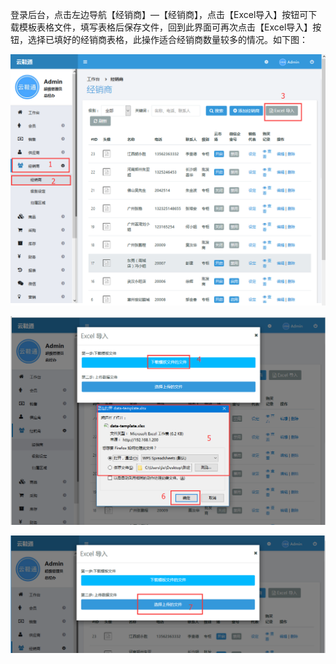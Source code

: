 登录后台，点击左边导航【经销商】—【经销商】，点击【Excel导入】按钮可下载模板表格文件，填写表格后保存文件，回到此界面可再次点击【Excel导入】按钮，选择已填好的经销商表格，此操作适合经销商数量较多的情况。如下图：

![](/assets/批量-经销商.png)

![](/assets/批量-经销商2.png)

![](/assets/批量-经销商3.png)

